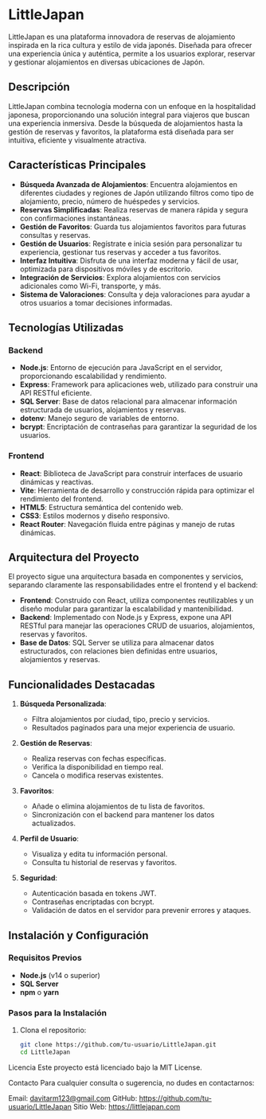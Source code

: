 # LittleJapan

LittleJapan es una plataforma innovadora de reservas de alojamiento inspirada en la rica cultura y estilo de vida japonés. Diseñada para ofrecer una experiencia única y auténtica, permite a los usuarios explorar, reservar y gestionar alojamientos en diversas ubicaciones de Japón.

## Descripción

LittleJapan combina tecnología moderna con un enfoque en la hospitalidad japonesa, proporcionando una solución integral para viajeros que buscan una experiencia inmersiva. Desde la búsqueda de alojamientos hasta la gestión de reservas y favoritos, la plataforma está diseñada para ser intuitiva, eficiente y visualmente atractiva.

## Características Principales

- **Búsqueda Avanzada de Alojamientos**: Encuentra alojamientos en diferentes ciudades y regiones de Japón utilizando filtros como tipo de alojamiento, precio, número de huéspedes y servicios.
- **Reservas Simplificadas**: Realiza reservas de manera rápida y segura con confirmaciones instantáneas.
- **Gestión de Favoritos**: Guarda tus alojamientos favoritos para futuras consultas y reservas.
- **Gestión de Usuarios**: Regístrate e inicia sesión para personalizar tu experiencia, gestionar tus reservas y acceder a tus favoritos.
- **Interfaz Intuitiva**: Disfruta de una interfaz moderna y fácil de usar, optimizada para dispositivos móviles y de escritorio.
- **Integración de Servicios**: Explora alojamientos con servicios adicionales como Wi-Fi, transporte, y más.
- **Sistema de Valoraciones**: Consulta y deja valoraciones para ayudar a otros usuarios a tomar decisiones informadas.

## Tecnologías Utilizadas

### Backend

- **Node.js**: Entorno de ejecución para JavaScript en el servidor, proporcionando escalabilidad y rendimiento.
- **Express**: Framework para aplicaciones web, utilizado para construir una API RESTful eficiente.
- **SQL Server**: Base de datos relacional para almacenar información estructurada de usuarios, alojamientos y reservas.
- **dotenv**: Manejo seguro de variables de entorno.
- **bcrypt**: Encriptación de contraseñas para garantizar la seguridad de los usuarios.

### Frontend

- **React**: Biblioteca de JavaScript para construir interfaces de usuario dinámicas y reactivas.
- **Vite**: Herramienta de desarrollo y construcción rápida para optimizar el rendimiento del frontend.
- **HTML5**: Estructura semántica del contenido web.
- **CSS3**: Estilos modernos y diseño responsivo.
- **React Router**: Navegación fluida entre páginas y manejo de rutas dinámicas.

## Arquitectura del Proyecto

El proyecto sigue una arquitectura basada en componentes y servicios, separando claramente las responsabilidades entre el frontend y el backend:

- **Frontend**: Construido con React, utiliza componentes reutilizables y un diseño modular para garantizar la escalabilidad y mantenibilidad.
- **Backend**: Implementado con Node.js y Express, expone una API RESTful para manejar las operaciones CRUD de usuarios, alojamientos, reservas y favoritos.
- **Base de Datos**: SQL Server se utiliza para almacenar datos estructurados, con relaciones bien definidas entre usuarios, alojamientos y reservas.

## Funcionalidades Destacadas

1. **Búsqueda Personalizada**:
   - Filtra alojamientos por ciudad, tipo, precio y servicios.
   - Resultados paginados para una mejor experiencia de usuario.

2. **Gestión de Reservas**:
   - Realiza reservas con fechas específicas.
   - Verifica la disponibilidad en tiempo real.
   - Cancela o modifica reservas existentes.

3. **Favoritos**:
   - Añade o elimina alojamientos de tu lista de favoritos.
   - Sincronización con el backend para mantener los datos actualizados.

4. **Perfil de Usuario**:
   - Visualiza y edita tu información personal.
   - Consulta tu historial de reservas y favoritos.

5. **Seguridad**:
   - Autenticación basada en tokens JWT.
   - Contraseñas encriptadas con bcrypt.
   - Validación de datos en el servidor para prevenir errores y ataques.

## Instalación y Configuración

### Requisitos Previos

- **Node.js** (v14 o superior)
- **SQL Server**
- **npm** o **yarn**

### Pasos para la Instalación

1. Clona el repositorio:
   ```bash
   git clone https://github.com/tu-usuario/LittleJapan.git
   cd LittleJapan

Licencia
Este proyecto está licenciado bajo la MIT License.

Contacto
Para cualquier consulta o sugerencia, no dudes en contactarnos:

Email: davitarm123@gmail.com
GitHub: https://github.com/tu-usuario/LittleJapan
Sitio Web: https://littlejapan.com